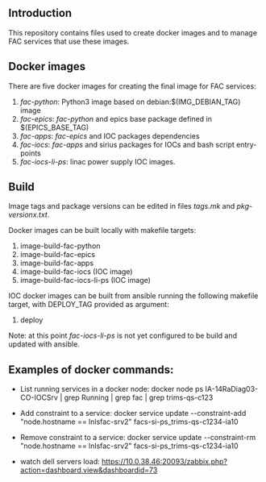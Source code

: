 ## Introduction

This repository contains files used to create docker images and to manage FAC services that use these images.

## Docker images

There are five docker images for creating the final image for FAC services:

1. _fac-python_: Python3 image based on debian:$(IMG_DEBIAN_TAG) image
2. _fac-epics_: _fac-python_ and epics base package defined in $(EPICS_BASE_TAG)
3. _fac-apps_: _fac-epics_ and IOC packages dependencies
4. _fac-iocs_: _fac-apps_ and sirius packages for IOCs and bash script entry-points
5. _fac-iocs-li-ps_: linac power supply IOC images.
## Build

Image tags and package versions can be edited in files _tags.mk_ and _pkg-versionx.txt_. 

Docker images can be built locally with makefile targets:
1. image-build-fac-python
2. image-build-fac-epics
3. image-build-fac-apps
4. image-build-fac-iocs (IOC image)
5. image-build-fac-iocs-li-ps (IOC image)

IOC docker images can be built from ansible running the following makefile target, with DEPLOY_TAG provided as argument:
1. deploy

Note: at this point _fac-iocs-li-ps_ is not yet configured to be build and updated with ansible.



## Examples of docker commands:

* List running services in a docker node:
    docker node ps IA-14RaDiag03-CO-IOCSrv | grep Running | grep fac | grep trims-qs-c123

* Add constraint to a service:
    docker service update --constraint-add "node.hostname == lnlsfac-srv2" facs-si-ps_trims-qs-c1234-ia10

* Remove constraint to a service:
    docker service update --constraint-rm "node.hostname == lnlsfac-srv2" facs-si-ps_trims-qs-c1234-ia10

* watch dell servers load:
    https://10.0.38.46:20093/zabbix.php?action=dashboard.view&dashboardid=73
